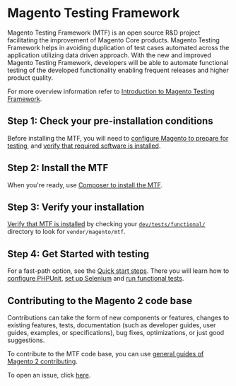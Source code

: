 # Magento Testing Framework

Magento Testing Framework (MTF) is an open source R&D project facilitating the improvement of Magento Core products. Magento Testing Framework helps in avoiding duplication of test cases automated across the application utilizing data driven approach. With the new and improved Magento Testing Framework, developers will be able to automate functional testing of the developed functionality enabling frequent releases and higher product quality.

For more overview information refer to [Introduction to Magento Testing Framework](http://devdocs.magento.com/guides/v2.0/mtf/mtf_introduction.html).

<h2>Step 1: Check your pre-installation conditions</h2>

Before installing the MTF, you will need to [configure Magento to prepare for testing](http://devdocs.magento.com/guides/v2.0/mtf/mtf_installation.html#mtf_install_pre_adj-magento), and [verify that required software is installed](http://devdocs.magento.com/guides/v2.0/mtf/mtf_installation.html#mtf_install_pre_tools). 
<h2>Step 2: Install the MTF</h2>

When you're ready, use [Composer to install the MTF](http://devdocs.magento.com/guides/v2.0/mtf/mtf_installation.html#mtf_install_perform).

<h2>Step 3: Verify your installation</h2>

[Verify that MTF is installed](http://devdocs.magento.com/guides/v2.0/mtf/mtf_installation.html#mtf_install_check)  by checking your <a href="https://github.com/magento/magento2/tree/master/dev/tests/functional"><code>dev/tests/functional/</code></a> directory to look for `vendor/magento/mtf`.

<h2>Step 4: Get Started with testing</h2>

For a fast-path option, see the [Quick start steps](http://devdocs.magento.com/guides/v2.0/mtf/mtf_quickstart.html). There you will learn how to [configure PHPUnit](http://devdocs.magento.com/guides/v2.0/mtf/mtf_quickstart/mtf_quickstart_config.html), [set up Selenium](http://devdocs.magento.com/guides/v2.0/mtf/mtf_quickstart/mtf_quickstart_environmemt.html) and [run functional tests](http://devdocs.magento.com/guides/v2.0/mtf/mtf_quickstart/mtf_quickstart_runtest.html).

<h2>Contributing to the Magento 2 code base</h2>

Contributions can take the form of new components or features, changes to existing features, tests, documentation (such as developer guides, user guides, examples, or specifications), bug fixes, optimizations, or just good suggestions.

To contribute to the MTF code base, you can use [general guides of Magento 2 contributing][1].

To open an issue, click [here][2].

[1]: <http://devdocs.magento.com/guides/v2.0/contributor-guide/contributing.html>
[2]: <https://github.com/magento/mtf/issues>